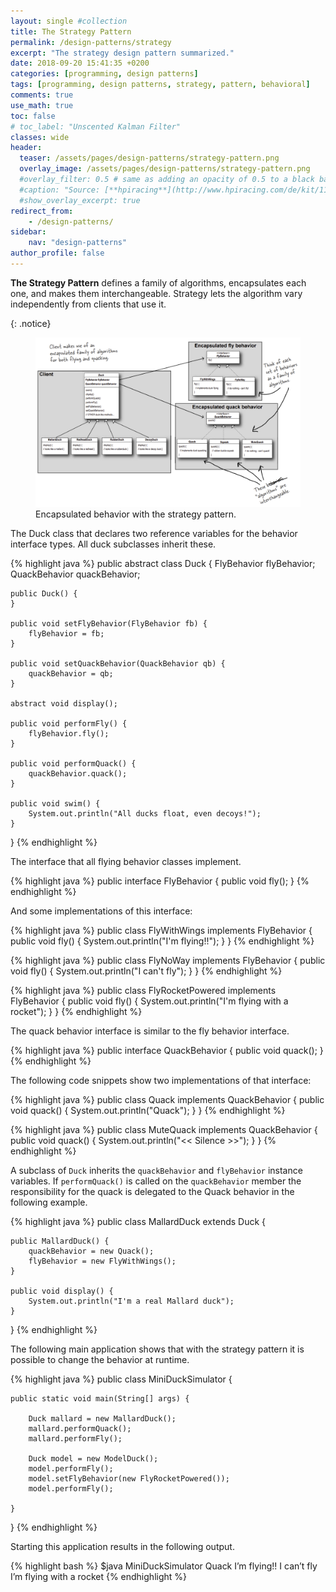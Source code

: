 ```yaml
---
layout: single #collection
title: The Strategy Pattern
permalink: /design-patterns/strategy
excerpt: "The strategy design pattern summarized."
date: 2018-09-20 15:41:35 +0200
categories: [programming, design patterns]
tags: [programming, design patterns, strategy, pattern, behavioral]
comments: true
use_math: true
toc: false
# toc_label: "Unscented Kalman Filter"
classes: wide
header:
  teaser: /assets/pages/design-patterns/strategy-pattern.png
  overlay_image: /assets/pages/design-patterns/strategy-pattern.png
  #overlay_filter: 0.5 # same as adding an opacity of 0.5 to a black background
  #caption: "Source: [**hpiracing**](http://www.hpiracing.com/de/kit/114343)"
  #show_overlay_excerpt: true
redirect_from:
    - /design-patterns/
sidebar:
    nav: "design-patterns"
author_profile: false
---
```


<p>
<b>The Strategy Pattern</b> defines a family of algorithms,
encapsulates each one, and makes them interchangeable.
Strategy lets the algorithm vary independently from
clients that use it.
</p>
{: .notice}

<figure>
    <a href="/assets/pages/design-patterns/strategy-pattern.png"><img src="/assets/pages/design-patterns/strategy-pattern.png"></a>
    <figcaption>Encapsulated behavior with the strategy pattern.</figcaption>
</figure>


The Duck class that declares two reference variables for the behavior interface types.
All duck subclasses inherit these.

{% highlight java %}
public abstract class Duck {
	FlyBehavior flyBehavior;
	QuackBehavior quackBehavior;

	public Duck() {
	}

	public void setFlyBehavior(FlyBehavior fb) {
		flyBehavior = fb;
	}

	public void setQuackBehavior(QuackBehavior qb) {
		quackBehavior = qb;
	}

	abstract void display();

	public void performFly() {
		flyBehavior.fly();
	}

	public void performQuack() {
		quackBehavior.quack();
	}

	public void swim() {
		System.out.println("All ducks float, even decoys!");
	}
}
{% endhighlight %}


The interface that all flying behavior classes implement.

{% highlight java %}
public interface FlyBehavior {
	public void fly();
}
{% endhighlight %}

And some implementations of this interface:

{% highlight java %}
public class FlyWithWings implements FlyBehavior {
	public void fly() {
		System.out.println("I'm flying!!");
	}
}
{% endhighlight %}

{% highlight java %}
public class FlyNoWay implements FlyBehavior {
	public void fly() {
		System.out.println("I can't fly");
	}
}
{% endhighlight %}

{% highlight java %}
public class FlyRocketPowered implements FlyBehavior {
	public void fly() {
		System.out.println("I'm flying with a rocket");
	}
}
{% endhighlight %}

The quack behavior interface is similar to the fly behavior interface.

{% highlight java %}
public interface QuackBehavior {
	public void quack();
}
{% endhighlight %}

The following code snippets show two implementations of that interface:

{% highlight java %}
public class Quack implements QuackBehavior {
	public void quack() {
		System.out.println("Quack");
	}
}
{% endhighlight %}

{% highlight java %}
public class MuteQuack implements QuackBehavior {
	public void quack() {
		System.out.println("<< Silence >>");
	}
}
{% endhighlight %}

A subclass of `Duck` inherits the `quackBehavior` and `flyBehavior` instance variables.
If `performQuack()` is called on the `quackBehavior` member the responsibility for the quack
is delegated to the Quack behavior in the following example.

{% highlight java %}
public class MallardDuck extends Duck {

	public MallardDuck() {
		quackBehavior = new Quack();
		flyBehavior = new FlyWithWings();
	}

	public void display() {
		System.out.println("I'm a real Mallard duck");
	}
}
{% endhighlight %}


The following main application shows that with the strategy pattern it is
possible to change the behavior at runtime.

{% highlight java %}
public class MiniDuckSimulator {

	public static void main(String[] args) {

		Duck mallard = new MallardDuck();
		mallard.performQuack();
		mallard.performFly();

		Duck model = new ModelDuck();
		model.performFly();
		model.setFlyBehavior(new FlyRocketPowered());
		model.performFly();

	}
}
{% endhighlight %}


Starting this application results in the following output.

{% highlight bash %}
$java MiniDuckSimulator
Quack
I’m flying!!
I can’t fly
I’m flying with a rocket
{% endhighlight %}
